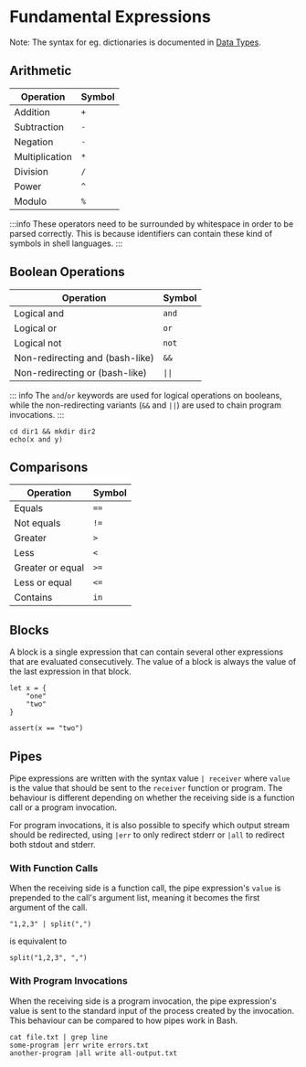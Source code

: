 # Fundamental Expressions

Note: The syntax for eg. dictionaries is documented in [Data 
Types](data-types.md).

## Arithmetic

| Operation      | Symbol |
| -------------- | ------ |
| Addition       | `+`    |
| Subtraction    | `-`    |
| Negation       | `-`    |
| Multiplication | `*`    |
| Division       | `/`    |
| Power          | `^`    |
| Modulo         | `%`    |

:::info
These operators need to be surrounded by whitespace in order
to be parsed correctly. This is because identifiers can contain
these kind of symbols in shell languages.
:::

## Boolean Operations

| Operation                       | Symbol |
| ------------------------------- | ------ |
| Logical and                     | `and`  |
| Logical or                      | `or`   |
| Logical not                     | `not`  |
| Non-redirecting and (bash-like) | `&&`   |
| Non-redirecting or (bash-like)  | `\|\|` |

::: info
The `and`/`or` keywords are used for logical operations on booleans, while the 
non-redirecting variants (`&&` and `||`) are used to chain program invocations.
:::

```elk
cd dir1 && mkdir dir2
echo(x and y)
```

## Comparisons

| Operation        | Symbol |
| ---------------- | ------ |
| Equals           | `==`   |
| Not equals       | `!=`   |
| Greater          | `>`    |
| Less             | `<`    |
| Greater or equal | `>=`   |
| Less or equal    | `<=`   |
| Contains         | `in`   |

## Blocks

A block is a single expression that can contain several other expressions that 
are evaluated consecutively. The value of a block is always the value of the 
last expression in that block.

```elk
let x = {
    "one"
    "two"
}

assert(x == "two")
```

## Pipes

Pipe expressions are written with the syntax value `| receiver` where `value` 
is the value that should be sent to the `receiver` function or program. The 
behaviour is different depending on whether the receiving side is a function 
call or a program invocation.

For program invocations, it is also possible to specify which output stream
should be redirected, using `|err` to only redirect stderr or `|all` to
redirect both stdout and stderr.

### With Function Calls

When the receiving side is a function call, the pipe expression's `value` is 
prepended to the call's argument list, meaning it becomes the first argument of 
the call.

```elk
"1,2,3" | split(",")
```

is equivalent to

```elk
split("1,2,3", ",")
```

### With Program Invocations

When the receiving side is a program invocation, the pipe expression's value is 
sent to the standard input of the process created by the invocation. This 
behaviour can be compared to how pipes work in Bash.

```elk
cat file.txt | grep line
some-program |err write errors.txt
another-program |all write all-output.txt
```